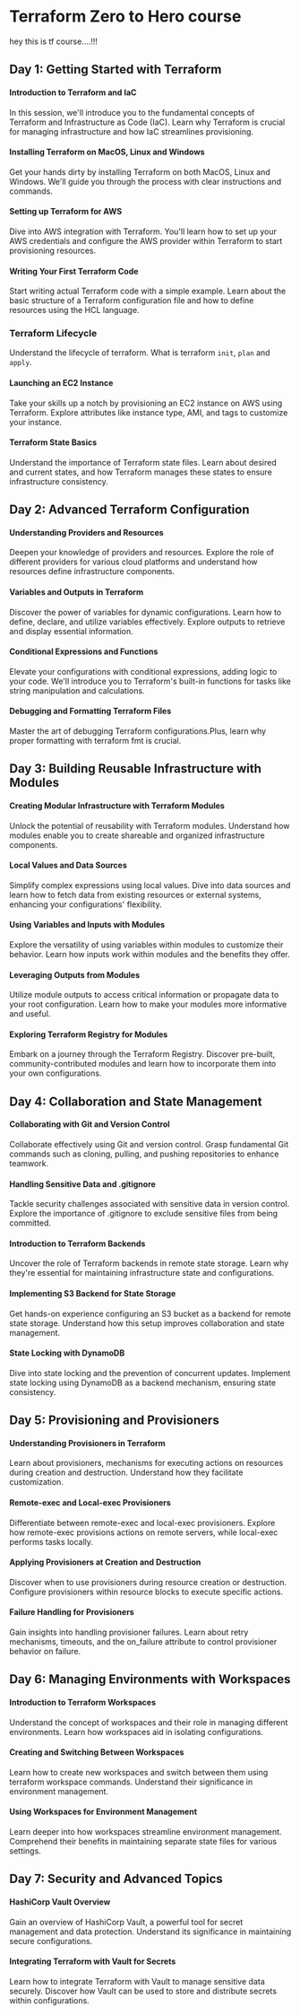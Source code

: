 # Terraform Zero to Hero course
hey this is tf course....!!!
## Day 1: Getting Started with Terraform

#### Introduction to Terraform and IaC

In this session, we'll introduce you to the fundamental concepts of Terraform and Infrastructure as Code (IaC). Learn why Terraform is crucial for managing infrastructure and how IaC streamlines provisioning.

#### Installing Terraform on MacOS, Linux and Windows

Get your hands dirty by installing Terraform on both MacOS, Linux and Windows. We'll guide you through the process with clear instructions and commands.

#### Setting up Terraform for AWS

Dive into AWS integration with Terraform. You'll learn how to set up your AWS credentials and configure the AWS provider within Terraform to start provisioning resources.

#### Writing Your First Terraform Code

Start writing actual Terraform code with a simple example. Learn about the basic structure of a Terraform configuration file and how to define resources using the HCL language.

### Terraform Lifecycle

Understand the lifecycle of terraform. What is terraform `init`, `plan` and `apply`.

#### Launching an EC2 Instance

Take your skills up a notch by provisioning an EC2 instance on AWS using Terraform. Explore attributes like instance type, AMI, and tags to customize your instance.

#### Terraform State Basics

Understand the importance of Terraform state files. Learn about desired and current states, and how Terraform manages these states to ensure infrastructure consistency.

## Day 2: Advanced Terraform Configuration

#### Understanding Providers and Resources

Deepen your knowledge of providers and resources. Explore the role of different providers for various cloud platforms and understand how resources define infrastructure components.

#### Variables and Outputs in Terraform

Discover the power of variables for dynamic configurations. Learn how to define, declare, and utilize variables effectively. Explore outputs to retrieve and display essential information.

#### Conditional Expressions and Functions

Elevate your configurations with conditional expressions, adding logic to your code. We'll introduce you to Terraform's built-in functions for tasks like string manipulation and calculations.

#### Debugging and Formatting Terraform Files

Master the art of debugging Terraform configurations.Plus, learn why proper formatting with terraform fmt is crucial.

## Day 3: Building Reusable Infrastructure with Modules

#### Creating Modular Infrastructure with Terraform Modules

Unlock the potential of reusability with Terraform modules. Understand how modules enable you to create shareable and organized infrastructure components.

#### Local Values and Data Sources

Simplify complex expressions using local values. Dive into data sources and learn how to fetch data from existing resources or external systems, enhancing your configurations' flexibility.

#### Using Variables and Inputs with Modules

Explore the versatility of using variables within modules to customize their behavior. Learn how inputs work within modules and the benefits they offer.

#### Leveraging Outputs from Modules

Utilize module outputs to access critical information or propagate data to your root configuration. Learn how to make your modules more informative and useful.

#### Exploring Terraform Registry for Modules

Embark on a journey through the Terraform Registry. Discover pre-built, community-contributed modules and learn how to incorporate them into your own configurations.

## Day 4: Collaboration and State Management

#### Collaborating with Git and Version Control

Collaborate effectively using Git and version control. Grasp fundamental Git commands such as cloning, pulling, and pushing repositories to enhance teamwork.

#### Handling Sensitive Data and .gitignore

Tackle security challenges associated with sensitive data in version control. Explore the importance of .gitignore to exclude sensitive files from being committed.

#### Introduction to Terraform Backends

Uncover the role of Terraform backends in remote state storage. Learn why they're essential for maintaining infrastructure state and configurations.

#### Implementing S3 Backend for State Storage

Get hands-on experience configuring an S3 bucket as a backend for remote state storage. Understand how this setup improves collaboration and state management.

#### State Locking with DynamoDB

Dive into state locking and the prevention of concurrent updates. Implement state locking using DynamoDB as a backend mechanism, ensuring state consistency.

## Day 5: Provisioning and Provisioners

#### Understanding Provisioners in Terraform

Learn about provisioners, mechanisms for executing actions on resources during creation and destruction. Understand how they facilitate customization.

#### Remote-exec and Local-exec Provisioners

Differentiate between remote-exec and local-exec provisioners. Explore how remote-exec provisions actions on remote servers, while local-exec performs tasks locally.

#### Applying Provisioners at Creation and Destruction 

Discover when to use provisioners during resource creation or destruction. Configure provisioners within resource blocks to execute specific actions.

#### Failure Handling for Provisioners

Gain insights into handling provisioner failures. Learn about retry mechanisms, timeouts, and the on_failure attribute to control provisioner behavior on failure.

## Day 6: Managing Environments with Workspaces

#### Introduction to Terraform Workspaces

Understand the concept of workspaces and their role in managing different environments. Learn how workspaces aid in isolating configurations.

#### Creating and Switching Between Workspaces

Learn how to create new workspaces and switch between them using terraform workspace commands. Understand their significance in environment management.

#### Using Workspaces for Environment Management

Learn deeper into how workspaces streamline environment management. Comprehend their benefits in maintaining separate state files for various settings.

## Day 7: Security and Advanced Topics

#### HashiCorp Vault Overview

Gain an overview of HashiCorp Vault, a powerful tool for secret management and data protection. Understand its significance in maintaining secure configurations.

#### Integrating Terraform with Vault for Secrets

Learn how to integrate Terraform with Vault to manage sensitive data securely. Discover how Vault can be used to store and distribute secrets within configurations.

